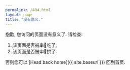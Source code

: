 ```yaml
---
permalink: /404.html
layout: page
title: "没有意义."
---
```


抱歉, 您访问的页面没有意义了. 请检查:

1. 该页面是否被串🐶吃了;
2. 该页面是否被申🐷拱了.

否则您可以 [Head back home]({{ site.baseurl }}) 回到首页.
